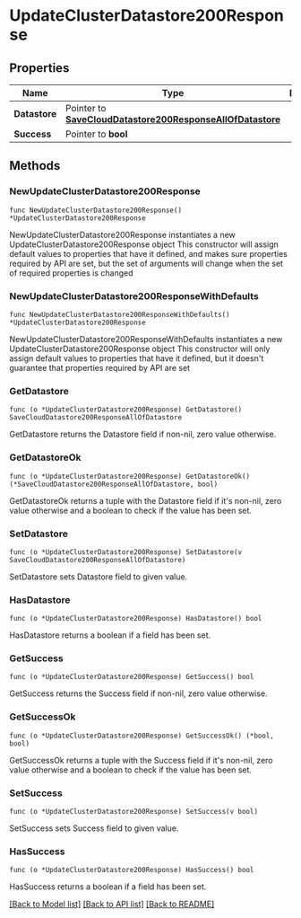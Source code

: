 # UpdateClusterDatastore200Response

## Properties

Name | Type | Description | Notes
------------ | ------------- | ------------- | -------------
**Datastore** | Pointer to [**SaveCloudDatastore200ResponseAllOfDatastore**](SaveCloudDatastore200ResponseAllOfDatastore.md) |  | [optional] 
**Success** | Pointer to **bool** |  | [optional] 

## Methods

### NewUpdateClusterDatastore200Response

`func NewUpdateClusterDatastore200Response() *UpdateClusterDatastore200Response`

NewUpdateClusterDatastore200Response instantiates a new UpdateClusterDatastore200Response object
This constructor will assign default values to properties that have it defined,
and makes sure properties required by API are set, but the set of arguments
will change when the set of required properties is changed

### NewUpdateClusterDatastore200ResponseWithDefaults

`func NewUpdateClusterDatastore200ResponseWithDefaults() *UpdateClusterDatastore200Response`

NewUpdateClusterDatastore200ResponseWithDefaults instantiates a new UpdateClusterDatastore200Response object
This constructor will only assign default values to properties that have it defined,
but it doesn't guarantee that properties required by API are set

### GetDatastore

`func (o *UpdateClusterDatastore200Response) GetDatastore() SaveCloudDatastore200ResponseAllOfDatastore`

GetDatastore returns the Datastore field if non-nil, zero value otherwise.

### GetDatastoreOk

`func (o *UpdateClusterDatastore200Response) GetDatastoreOk() (*SaveCloudDatastore200ResponseAllOfDatastore, bool)`

GetDatastoreOk returns a tuple with the Datastore field if it's non-nil, zero value otherwise
and a boolean to check if the value has been set.

### SetDatastore

`func (o *UpdateClusterDatastore200Response) SetDatastore(v SaveCloudDatastore200ResponseAllOfDatastore)`

SetDatastore sets Datastore field to given value.

### HasDatastore

`func (o *UpdateClusterDatastore200Response) HasDatastore() bool`

HasDatastore returns a boolean if a field has been set.

### GetSuccess

`func (o *UpdateClusterDatastore200Response) GetSuccess() bool`

GetSuccess returns the Success field if non-nil, zero value otherwise.

### GetSuccessOk

`func (o *UpdateClusterDatastore200Response) GetSuccessOk() (*bool, bool)`

GetSuccessOk returns a tuple with the Success field if it's non-nil, zero value otherwise
and a boolean to check if the value has been set.

### SetSuccess

`func (o *UpdateClusterDatastore200Response) SetSuccess(v bool)`

SetSuccess sets Success field to given value.

### HasSuccess

`func (o *UpdateClusterDatastore200Response) HasSuccess() bool`

HasSuccess returns a boolean if a field has been set.


[[Back to Model list]](../README.md#documentation-for-models) [[Back to API list]](../README.md#documentation-for-api-endpoints) [[Back to README]](../README.md)


